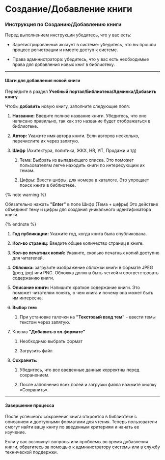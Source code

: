 # Создание/Добавление книги

### Инструкция по Созданию/Добавлению книги

Перед выполнением инструкции убедитесь, что у вас есть:

- Зарегистрированный аккаунт в системе: убедитесь, что вы прошли процесс регистрации и имеете доступ к системе.

- Права администратора: убедитесь, что у вас есть необходимые права для добавления новых книг в библиотеку.

---

#### Шаги для добавления новой книги

Перейдите в раздел **Учебный портал/Библиотека/Админка/Добавить книгу**

Чтобы **добавить** новую книгу, заполните следующие поля:

1. **Название:** Введите полное название книги. Убедитесь, что оно написано правильно, так как это название будет отображаться в библиотеке.

1. **Автор:**  Укажите имя автора книги. Если авторов несколько, перечислите их через запятую.

1. **Шифр** (Ахитектура, политика, ЖКХ, HR, УП, Продажи и тд)

    1. Тема: Выбрать из выпадающего списка. Это поможет пользователям легче находить книги по интересующим их темам.

    1. Цифры: Ввести цифры, для номера в каталоге. Это упрощает поиск книги в библиотеке.

{% note warning %}

Обязательно нажать **"Enter"** в поле Шифр (Тема + цифры) Это действие объединит тему и цифры для создания уникального идентификатора книги.

{% endnote %}

1. **Год публикации:** Укажите год, когда книга была опубликована.

1. **Кол-во страниц:** Введите общее количество страниц в книге.

1. **Кол-во печатных копий:**  Укажите, сколько печатных копий доступно для читателей.

1. **Обложка:** загрузите изображение обложки книги в формате JPEG (jpeq, jpg) или PNG. Обложка должна быть четкой и соответствовать содержанию книги.

1. **Описание книги:** Напишите краткое содержание книги. Это поможет читателям понять, о чем книга и почему она может быть им интересна.

1. **Выбор тем:**
    
    1. При установке галочки на **"Текстовый ввод тем"** - ввести темы текстом через запятую.

1. Кнопка **"Добавить в эл.формате"**

    1. Необходимо выбрать формат

    1. Загрузить файл

1. **Сохранить:**

    1. Убедитесь, что все введенные данные корректны перед сохранением.

    1. После заполнения всех полей и загрузки файла нажмите кнопку «Сохранить».

---

#### Завершение процесса

После успешного сохранения книга откроется в библиотеке с описанием и доступными форматами для чтения. Теперь пользователи смогут найти вашу книгу по введенным критериям и начать ее изучение.

Если у вас возникнут вопросы или проблемы во время добавления книги, обратитесь за помощью к администратору системы или в службу технической поддержки.

